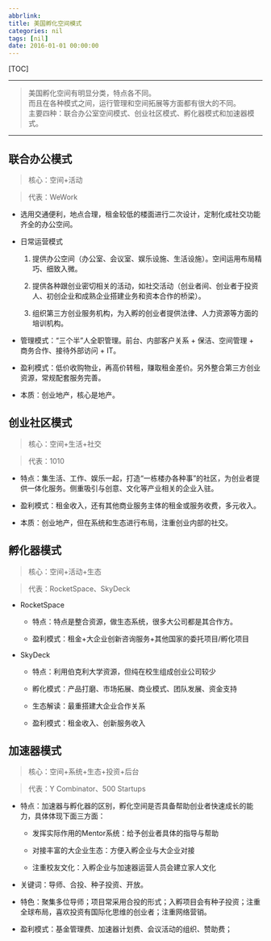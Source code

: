 ```yaml
---
abbrlink: 
title: 美国孵化空间模式
categories: nil
tags: [nil]
date: 2016-01-01 00:00:00
---
```


[TOC]

---

> 美国孵化空间有明显分类，特点各不同。    
> 而且在各种模式之间，运行管理和空间拓展等方面都有很大的不同。    
> 主要四种：联合办公室空间模式、创业社区模式、孵化器模式和加速器模式。    

---    



## 联合办公模式    

> 核心：空间+活动        

> 代表：WeWork    



- 选用交通便利，地点合理，租金较低的楼面进行二次设计，定制化成社交功能齐全的办公空间。    

- 日常运营模式    

	1. 提供办公空间（办公室、会议室、娱乐设施、生活设施）。空间运用布局精巧、细致入微。       

	2. 提供各种跟创业密切相关的活动，如社交活动（创业者间、创业者于投资人、初创企业和成熟企业搭建业务和资本合作的桥梁）。    

	3. 组织第三方创业服务机构，为入孵的创业者提供法律、人力资源等方面的培训机构。    

- 管理模式：“三个半”人全职管理。前台、内部客户关系 + 保洁、空间管理 + 商务合作、接待外部访问 + IT。    

- 盈利模式：低价收购物业，再高价转租，赚取租金差价。另外整合第三方创业资源，常规配套服务完善。            

- 本质：创业地产，核心是地产。    



## 创业社区模式    

> 核心：空间+生活+社交    

> 代表：1010    



- 特点：集生活、工作、娱乐一起，打造“一栋楼办各种事”的社区，为创业者提供一体化服务。侧重吸引与创意、文化等产业相关的企业入驻。    

- 盈利模式：租金收入，还有其他商业服务主体的租金或服务收费，多元收入。

- 本质：创业地产，但在系统和生态进行布局，注重创业内部的社交。    



## 孵化器模式    

> 核心：空间+活动+生态    

> 代表：RocketSpace、SkyDeck    



- RocketSpace    

	- 特点：特点是整合资源，做生态系统，很多大公司都是其合作方。    

	- 盈利模式：租金+大企业创新咨询服务+其他国家的委托项目/孵化项目    

- SkyDeck    

	- 特点：利用伯克利大学资源，但纯在校生组成创业公司较少    

	- 孵化模式：产品打磨、市场拓展、商业模式、团队发展、资金支持    

	- 生态解读：最重搭建大企业合作关系    

	- 盈利模式：租金收入、创新服务收入    



## 加速器模式    

> 核心：空间+系统+生态+投资+后台    

> 代表：Y Combinator、500 Startups    



- 特点：加速器与孵化器的区别，孵化空间是否具备帮助创业者快速成长的能力，具体体现下面三方面：

	- 发挥实际作用的Mentor系统：给予创业者具体的指导与帮助    

	- 对接丰富的大企业生态：方便入孵企业与大企业对接    

	- 注重校友文化：入孵企业与加速器运营人员会建立家人文化    

- 关键词：导师、合投、种子投资、开放。    

- 特色：聚集多位导师；项目常采用合投的形式；入孵项目会有种子投资；注重全球布局，喜欢投资有国际化思维的创业者；注重网络营销。    

- 盈利模式：基金管理费、加速器计划费、会议活动的组织、赞助费；
